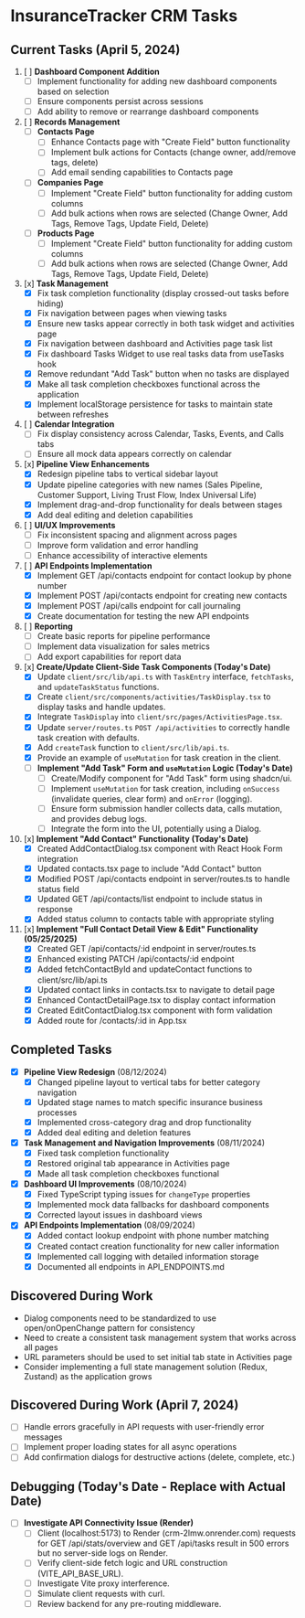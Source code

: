 # InsuranceTracker CRM Tasks

## Current Tasks (April 5, 2024)

1. [ ] **Dashboard Component Addition**
   - [ ] Implement functionality for adding new dashboard components based on selection
   - [ ] Ensure components persist across sessions
   - [ ] Add ability to remove or rearrange dashboard components

2. [ ] **Records Management**
   - [ ] **Contacts Page**
     - [ ] Enhance Contacts page with "Create Field" button functionality
     - [ ] Implement bulk actions for Contacts (change owner, add/remove tags, delete)
     - [ ] Add email sending capabilities to Contacts page
   - [ ] **Companies Page**
     - [ ] Implement "Create Field" button functionality for adding custom columns
     - [ ] Add bulk actions when rows are selected (Change Owner, Add Tags, Remove Tags, Update Field, Delete)
   - [ ] **Products Page**
     - [ ] Implement "Create Field" button functionality for adding custom columns
     - [ ] Add bulk actions when rows are selected (Change Owner, Add Tags, Remove Tags, Update Field, Delete)

3. [x] **Task Management**
   - [x] Fix task completion functionality (display crossed-out tasks before hiding)
   - [x] Fix navigation between pages when viewing tasks
   - [x] Ensure new tasks appear correctly in both task widget and activities page
   - [x] Fix navigation between dashboard and Activities page task list
   - [x] Fix dashboard Tasks Widget to use real tasks data from useTasks hook
   - [x] Remove redundant "Add Task" button when no tasks are displayed
   - [x] Make all task completion checkboxes functional across the application
   - [x] Implement localStorage persistence for tasks to maintain state between refreshes

4. [ ] **Calendar Integration**
   - [ ] Fix display consistency across Calendar, Tasks, Events, and Calls tabs
   - [ ] Ensure all mock data appears correctly on calendar

5. [x] **Pipeline View Enhancements**
   - [x] Redesign pipeline tabs to vertical sidebar layout
   - [x] Update pipeline categories with new names (Sales Pipeline, Customer Support, Living Trust Flow, Index Universal Life)
   - [x] Implement drag-and-drop functionality for deals between stages
   - [x] Add deal editing and deletion capabilities

6. [ ] **UI/UX Improvements**
   - [ ] Fix inconsistent spacing and alignment across pages
   - [ ] Improve form validation and error handling
   - [ ] Enhance accessibility of interactive elements

7. [ ] **API Endpoints Implementation**
   - [x] Implement GET /api/contacts endpoint for contact lookup by phone number
   - [x] Implement POST /api/contacts endpoint for creating new contacts
   - [x] Implement POST /api/calls endpoint for call journaling
   - [x] Create documentation for testing the new API endpoints

8. [ ] **Reporting**
   - [ ] Create basic reports for pipeline performance
   - [ ] Implement data visualization for sales metrics
   - [ ] Add export capabilities for report data

9. [x] **Create/Update Client-Side Task Components (Today's Date)**
    - [x] Update `client/src/lib/api.ts` with `TaskEntry` interface, `fetchTasks`, and `updateTaskStatus` functions.
    - [x] Create `client/src/components/activities/TaskDisplay.tsx` to display tasks and handle updates.
    - [x] Integrate `TaskDisplay` into `client/src/pages/ActivitiesPage.tsx`.
    - [x] Update `server/routes.ts` `POST /api/activities` to correctly handle task creation with defaults.
    - [x] Add `createTask` function to `client/src/lib/api.ts`.
    - [x] Provide an example of `useMutation` for task creation in the client.
    - [ ] **Implement "Add Task" Form and `useMutation` Logic (Today's Date)**
        - [ ] Create/Modify component for "Add Task" form using shadcn/ui.
        - [ ] Implement `useMutation` for task creation, including `onSuccess` (invalidate queries, clear form) and `onError` (logging).
        - [ ] Ensure form submission handler collects data, calls mutation, and provides debug logs.
        - [ ] Integrate the form into the UI, potentially using a Dialog.

10. [x] **Implement "Add Contact" Functionality (Today's Date)**
    - [x] Created AddContactDialog.tsx component with React Hook Form integration
    - [x] Updated contacts.tsx page to include "Add Contact" button
    - [x] Modified POST /api/contacts endpoint in server/routes.ts to handle status field
    - [x] Updated GET /api/contacts/list endpoint to include status in response
    - [x] Added status column to contacts table with appropriate styling

11. [x] **Implement "Full Contact Detail View & Edit" Functionality (05/25/2025)**
    - [x] Created GET /api/contacts/:id endpoint in server/routes.ts
    - [x] Enhanced existing PATCH /api/contacts/:id endpoint
    - [x] Added fetchContactById and updateContact functions to client/src/lib/api.ts
    - [x] Updated contact links in contacts.tsx to navigate to detail page
    - [x] Enhanced ContactDetailPage.tsx to display contact information
    - [x] Created EditContactDialog.tsx component with form validation
    - [x] Added route for /contacts/:id in App.tsx

## Completed Tasks

- [x] **Pipeline View Redesign** (08/12/2024)
  - [x] Changed pipeline layout to vertical tabs for better category navigation
  - [x] Updated stage names to match specific insurance business processes
  - [x] Implemented cross-category drag and drop functionality
  - [x] Added deal editing and deletion features

- [x] **Task Management and Navigation Improvements** (08/11/2024)
  - [x] Fixed task completion functionality
  - [x] Restored original tab appearance in Activities page
  - [x] Made all task completion checkboxes functional

- [x] **Dashboard UI Improvements** (08/10/2024)
  - [x] Fixed TypeScript typing issues for `changeType` properties
  - [x] Implemented mock data fallbacks for dashboard components
  - [x] Corrected layout issues in dashboard views

- [x] **API Endpoints Implementation** (08/09/2024)
  - [x] Added contact lookup endpoint with phone number matching
  - [x] Created contact creation functionality for new caller information
  - [x] Implemented call logging with detailed information storage
  - [x] Documented all endpoints in API_ENDPOINTS.md

## Discovered During Work
- Dialog components need to be standardized to use open/onOpenChange pattern for consistency
- Need to create a consistent task management system that works across all pages
- URL parameters should be used to set initial tab state in Activities page
- Consider implementing a full state management solution (Redux, Zustand) as the application grows

## Discovered During Work (April 7, 2024)
- [ ] Handle errors gracefully in API requests with user-friendly error messages
- [ ] Implement proper loading states for all async operations
- [ ] Add confirmation dialogs for destructive actions (delete, complete, etc.)

## Debugging (Today's Date - Replace with Actual Date)
- [ ] **Investigate API Connectivity Issue (Render)**
  - [ ] Client (localhost:5173) to Render (crm-2lmw.onrender.com) requests for GET /api/stats/overview and GET /api/tasks result in 500 errors but no server-side logs on Render.
  - [ ] Verify client-side fetch logic and URL construction (VITE_API_BASE_URL).
  - [ ] Investigate Vite proxy interference.
  - [ ] Simulate client requests with curl.
  - [ ] Review backend for any pre-routing middleware.
